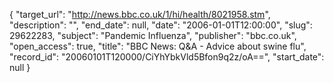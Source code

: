 {
  "target_url": "http://news.bbc.co.uk/1/hi/health/8021958.stm", 
  "description": "", 
  "end_date": null, 
  "date": "2006-01-01T12:00:00", 
  "slug": 29622283, 
  "subject": "Pandemic Influenza", 
  "publisher": "bbc.co.uk", 
  "open_access": true, 
  "title": "BBC News: Q&A - Advice about swine flu", 
  "record_id": "20060101T120000/CiYhYbkVld5Bfon9q2z/oA==", 
  "start_date": null
}

